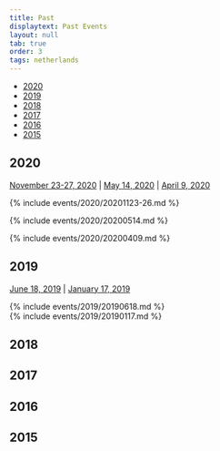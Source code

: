```yaml
---
title: Past
displaytext: Past Events
layout: null
tab: true
order: 3
tags: netherlands
---
```


* [2020](#2020)
* [2019](#2019)
* [2018](#2018)
* [2017](#2017)
* [2016](#2016)
* [2015](#2015)

## 2020
[November 23-27, 2020](#november-23-27-2020-benelux-days) | [May 14, 2020](#may-14-2020) | [April 9, 2020](#april-9-2020)

{% include events/2020/20201123-26.md %}

{% include events/2020/20200514.md %}

{% include events/2020/20200409.md %}

## 2019
[June 18, 2019](#june-18-2019) | [January 17, 2019](#january-17-2019)  

{% include events/2019/20190618.md %}  
{% include events/2019/20190117.md %}

## 2018

## 2017

## 2016

## 2015

